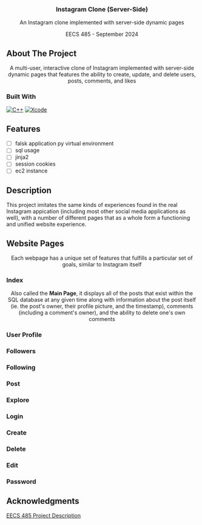 <a id="readme-top"></a>

<!-- PROJECT LOGO -->
<br />
<div align="center">
<h3 align="center">Instagram Clone (Server-Side)</h3>
  <p align="center">
    An Instagram clone implemented with server-side dynamic pages
  </p>
  <p align="center">
    EECS 485 - September 2024
  </p>
</div>

<!-- ABOUT THE PROJECT -->
## About The Project
<p align="center">
  A multi-user, interactive clone of Instagram implemented with server-side dynamic pages that features the ability to create, update, and delete users, posts, comments, and likes
</p>

### Built With
[![C++][cplusplus]][cplusplus-url]
[![Xcode][xcode]][xcode-url]

<!-- FEATURES -->
## Features

- [ ] falsk application py virtual environment
- [ ] sql usage
- [ ] jinja2
- [ ] session cookies
- [ ] ec2 instance

## Description
This project imitates the same kinds of experiences found in the real Instagram appication (including most other social media applications as well), with a number of different pages that as a whole form a functioning and unified website experience.

## Website Pages

<p align="center"> 
  Each webpage has a unique set of features that fulfills a particular set of goals, similar to Instagram itself
</p>

### Index

<p align="center"> 
  Also called the <strong>Main Page</strong>, it displays all of the posts that exist within the SQL database at any given time along with information about the post itself (ie. the post's owner, their profile picture, and the timestamp), comments (including a comment's owner), and the ability to delete one's own comments
</p>

### User Profile

<p align="center"> 
  
</p>

### Followers

<p align="center"> 
  
</p>

### Following

<p align="center"> 
  
</p>

### Post

<p align="center"> 
  
</p>

### Explore

<p align="center"> 
  
</p>

### Login

<p align="center"> 
  
</p>

### Create

<p align="center"> 
  
</p>

### Delete

<p align="center"> 
  
</p>

### Edit

<p align="center"> 
  
</p>

### Password

<p align="center"> 
  
</p>



## Acknowledgments

[EECS 485 Project Description](https://eecs485staff.github.io/p2-insta485-serverside/)

<!-- MARKDOWN LINKS & IMAGES -->
[cplusplus]: https://img.shields.io/badge/C%2B%2B-00599C?style=for-the-badge&logo=c%2B%2B&logoColor=white
[cplusplus-url]: https://cplusplus.com/
[xcode]: https://img.shields.io/badge/Xcode-007ACC?style=for-the-badge&logo=Xcode&logoColor=white
[xcode-url]: https://developer.apple.com/xcode/
